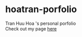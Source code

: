 # hoatran-porfolio
Tran Huu Hoa 's personal porfolio <br>
Check out my page [here](http://hoath.surge.sh/)
